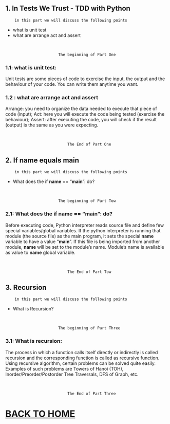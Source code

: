 ## 1. In Tests We Trust - TDD with Python

        in this part we will discuss the following points

* what is unit test
* what are arrange act and assert

<br/>

                           The beginning of Part One

### 1.1: what is unit test:

Unit tests are some pieces of code to exercise the input, the output and the behaviour of your code. You can write them anytime you want.

### 1.2 : what are arrange act and assert

Arrange: you need to organize the data needed to execute that piece of code (input); 
Act: here you will execute the code being tested (exercise the behaviour); 
Assert: after executing the code, you will check if the result (output) is the same as you were expecting.

<br/>

    
                               The End of Part One

## 2. If name equals main

        in this part we will discuss the following points

* What does the if __name__ == “__main__”: do?

<br/>

                           The beginning of Part Tow

### 2.1: What does the if __name__ == “__main__”: do?

Before executing code, Python interpreter reads source file and define few special variables/global variables. 
If the python interpreter is running that module (the source file) as the main program, it sets the special __name__ variable to have a value “__main__”. If this file is being imported from another module, __name__ will be set to the module’s name. Module’s name is available as value to __name__ global variable. 

<br/>

    
                               The End of Part Tow

## 3. Recursion

        in this part we will discuss the following points

* What is Recursion? 

<br/>

                           The beginning of Part Three

### 3.1: What is recursion:

The process in which a function calls itself directly or indirectly is called recursion and the corresponding function is called as recursive function. Using recursive algorithm, certain problems can be solved quite easily. Examples of such problems are Towers of Hanoi (TOH), Inorder/Preorder/Postorder Tree Traversals, DFS of Graph, etc.

<br/>

    
                               The End of Part Three

# [BACK TO HOME](https://jehadabuawwad.github.io/reading-notes)
